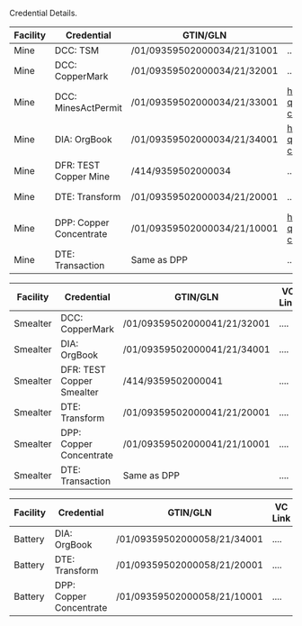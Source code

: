 Credential Details.

| Facility | Credential | GTIN/GLN | VC Link | File Path|
|----------|------------|----------|---------|-----|
| Mine | DCC: TSM | /01/09359502000034/21/31001| ....| ....|
| Mine | DCC: CopperMark | /01/09359502000034/21/32001| ....|https://idr.bcmine.pyx.io/gs1/01/09359502000034/21/32001?linkType=gs1:certificationInfo|
| Mine | DCC: MinesActPermit | /01/09359502000034/21/33001| https://www.bcmine.pyx.io/verify/?q=%7B%22payload%22%3A%7B%22uri%22%3A%22https://vcs.bcmine.pyx.io:443/v1/verifiable-credentials/82089e2a-cb16-43c8-af4a-42e8e84c7580.json%22%7D%7D|https://idr.bcmine.pyx.io/gs1/01/09359502000034/21/33001?linkType=gs1:certificationInfo|
| Mine | DIA: OrgBook | /01/09359502000034/21/34001|https://www.bcmine.pyx.io/verify/?q=%7B%22payload%22%3A%7B%22uri%22%3A%22https://vcs.bcmine.pyx.io:443/v1/verifiable-credentials/c261ac10-b0a5-44fc-85bd-2b69de50f774.json%22%7D%7D|....|
| Mine | DFR: TEST Copper Mine | /414/9359502000034| ....|https://idr.bcmine.pyx.io/gs1/414/9359502000034?linkType=gs1:locationInfo|
| Mine | DTE: Transform | /01/09359502000034/21/20001| ....|https://idr.bcmine.pyx.io/gs1/01/09359502000034/21/20001?linkType=gs1:traceability|
| Mine | DPP: Copper Concentrate | /01/09359502000034/21/10001| https://www.bcmine.pyx.io/verify/?q=%7B%22payload%22%3A%7B%22uri%22%3A%22https://vcs.bcmine.pyx.io:443/v1/verifiable-credentials/9aa6f4a0-bfa2-4c69-a85e-407619675f64.json%22%7D%7D|https://idr.bcmine.pyx.io/gs1/01/09359502000034/21/10001?linkType=gs1:sustainabilityInfo|
| Mine | DTE: Transaction | Same as DPP| ....|....|

| Facility | Credential | GTIN/GLN | VC Link | File Path|
|----------|------------|----------|---------|-----|
| Smealter | DCC: CopperMark | /01/09359502000041/21/32001| ....|....|
| Smealter| DIA: OrgBook | /01/09359502000041/21/34001| ....|....|
| Smealter | DFR: TEST Copper Smealter | /414/9359502000041| ....|https://idr.bcmine.pyx.io/gs1/414/9359502000041?linkType=gs1:locationInfo|
| Smealter | DTE: Transform | /01/09359502000041/21/20001| ....|https://idr.bcmine.pyx.io/gs1/01/9359502000041/21/20001?linkType=gs1:traceability|
| Smealter| DPP: Copper Concentrate | /01/09359502000041/21/10001| ....|https://idr.bcmine.pyx.io/gs1/gtin/09359502000041/21/10001?linkType=gs1:sustainabilityInfo|
| Smealter| DTE: Transaction | Same as DPP| ....|https://idr.bcmine.pyx.io/gs1/gtin/09359502000041/21/10001?linkType=gs1:traceability|

| Facility | Credential | GTIN/GLN | VC Link | File Path|
|----------|------------|----------|---------|-----|
| Battery| DIA: OrgBook | /01/09359502000058/21/34001| ....|....|
| Battery | DTE: Transform | /01/09359502000058/21/20001| ....| https://idr.bcmine.pyx.io/gs1/01/09359502000058/21/20001?linkType=gs1:traceability |
| Battery| DPP: Copper Concentrate | /01/09359502000058/21/10001 |.... | https://idr.bcmine.pyx.io/gs1/01/09359502000058/21/10001?linkType=gs1:sustainabilityInfo |
